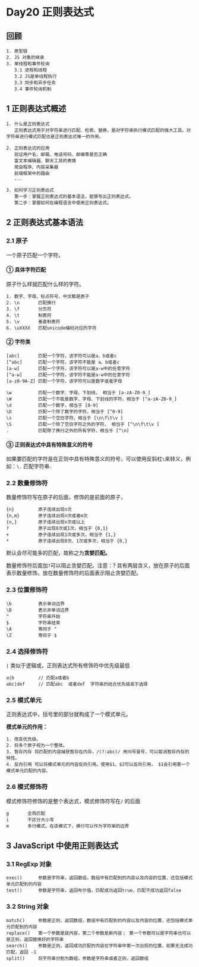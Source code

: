 # Day20 正则表达式

## 回顾

```
1. 原型链
2. JS 对象的继承
3. 单线程和事件轮询
   3.1 进程和线程
   3.2 JS是单线程执行
   3.3 同步和异步任务
   3.4 事件轮询机制
```





## 1 正则表达式概述

```
1. 什么是正则表达式
   正则表达式用于对字符串进行匹配、检索、替换，是对字符串执行模式匹配的强大工具。对字符串进行模式匹配也是正则表达式唯一的作用。

2. 正则表达式的应用
   验证用户名、邮箱、电话号码、邮编等是否正确
   富文本编辑器、聊天工具的表情
   爬虫程序、内容采集器
   前端框架中的路由
   ...

3. 如何学习正则表达式
   第一步：掌握正则表达式的基本语法，能够写出正则表达式。
   第二步：掌握如何在编程语言中使用正则表达式。

```



## 2 正则表达式基本语法

### 2.1 原子

一个原子匹配一个字符。

#### ① 具体字符匹配

原子什么样就匹配什么样的字符。

```
1. 数字、字母、标点符号、中文都是原子
2. \n		匹配换行
3. \f		分页符
4. \t		制表符
5. \v		垂直制表符
6. \uXXXX	匹配unicode编码对应的字符
```

#### ② 字符类

```
[abc]		匹配一个字符，该字符可以是a、b或者c
[^abc]		匹配一个字符，该字符不能是 a、b或者c
[a-w]		匹配一个字符，该字符可以是a-w中的任意字符
[^a-w]		匹配一个字符，该字符不能是a-w中的任意字符
[a-z0-9A-Z] 匹配一个字符，该字符可以是数字或者字母

\w			匹配一个数字、字母、下划线， 相当于 [a-zA-Z0-9_]
\W			匹配一个不能是数字、字母、下划线的字符，相当于 [^a-zA-Z0-9_]
\d			匹配一个数字，相当于 [0-9]
\D			匹配一个除了数字的字符，相当于 [^0-9]
\s			匹配一个空白字符，相当于 [\n\f\t\v ]
\S			匹配一个除了空白字符之外的字符， 相当于 [^\n\f\t\v ] 
.			匹配除了换行之外的所有字符，相当于 [^\n]
```

#### ③ 正则表达式中具有特殊意义的符号

如果要匹配的字符是在正则中具有特殊意义的符号，可以使用反斜杠`\`来转义，例如：`\.` 匹配字符串`.`    

### 2.2 数量修饰符

数量修饰符写在原子的后面，修饰的是前面的原子，

```
{n}			原子连续出现n次
{n,m}		原子连续出现n次或者m次
{n,}		原子连续出现n次或以上
?			原子出现0次或1次，相当于 {0,1}
+			原子连续出现1次或多次，相当于 {1,}
*			原子连续出现0次、1次或多次，相当于 {0,}
```

默认会尽可能多的匹配，故称之为**贪婪匹配。**

数量修饰符后面加`?`可以阻止贪婪匹配。注意：? 具有两层含义，放在原子的后面表示数量修饰，放在数量修饰符的后面表示阻止贪婪匹配。

### 2.3 位置修饰符

```
\b			表示单词边界
\B			表示非单词边界
^			字符串开始
$ 			字符串结束
\A			等同于 ^
\Z			等同于 $
```

### 2.4 选择修饰符

`|` 类似于逻辑或，正则表达式所有修饰符中优先级最低

```
a|b         // 匹配a或者b                        
abc|def     // 匹配abc  或者def  字符串的结合优先级高于选择    
```

### 2.5 模式单元

正则表达式中，括号里的部分就构成了一个模式单元。

**模式单元的作用：**

```
1. 改变优先级。
2. 将多个原子视为一个整体。
3. 暂存内存 将匹配的内容捕获暂存在内存，/(?:abc)/ 用问号冒号，可以取消暂存内存的特性。
4. 反向引用 可以将模式单元的内容反向引用。使用$1、$2可以反向引用， $1会引用第一个模式单元匹配的内容。
```

### 2.6 模式修饰符

模式修饰符修饰的是整个表达式，模式修饰符写在`/` 的后面

```
g		全局匹配
i		不区分大小写
m		多行模式，在该模式下，换行可以作为字符串的边界
```







## 3 JavaScript 中使用正则表达式

### 3.1 RegExp 对象

```
exec()		参数是字符串，返回数组，数组中有匹配到的内容以及内容的位置，还包括模式单元匹配到的内容
test()		参数是字符串，返回布尔值，匹配成功返回true，匹配不成功返回false
```

### 3.2 String 对象

```
match()		参数是正则，返回数组，数组中有匹配到的内容以及内容的位置，还包括模式单元匹配到的内容
replace()   第一个参数是就内容，第二个参数是新内容； 第一个参数可以是字符串也可以是正则，返回替换好的字符串
search()	参数是正则，返回成功匹配的内容在字符串中第一次出现的位置，如果无法成功匹配，返回 -1
split()		将字符串分割为数组，参数是字符串或者正则，返回数组
```







